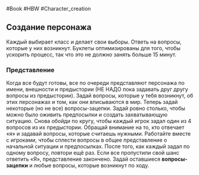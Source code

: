 #Book #HBW #Character_creation 
## Создание персонажа 
Каждый выбирает класс и делает свои выборы. Ответь на вопросы, которые у них возникнут. Буклеты оптимизированы для того, чтобы ускорить процесс, так что это не должно занять больше 15 минут.

### Представление 
Когда все будут готовы, все по очереди представляют персонажа по имени, внешности и предыстории (НЕ НАДО пока задавать друг другу вопросы из предыстории). Задай вопросы, которые у тебя возникнут, об этих персонажах и том, как они вписываются в мир. 
Теперь задай некоторые (но не все) вопросы-зацепки. Задай ровно столько, чтобы можно было оживить предпосылки и создать захватывающую ситуацию. 
Снова обойди по кругу, чтобы каждый игрок задал один из 4 вопросов из их предыстории. Обращай внимание на то, кто отвечает «я» и задавай вопросы, которые считаешь нужными. Работайте вместе с игроками, чтобы сплести вопросы в общее представление о начальной ситуации и предпосылках. 
После того, как каждый задал по одному вопросу, повтори ещё раз. Если все пропустили свой шанс ответить «Я», представление закончено. 
Задай оставшиеся **вопросы-зацепки** и любые вопросы, которые возникнут по ходу.
